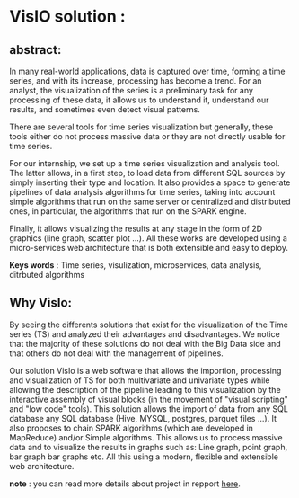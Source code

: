 # VisIO solution : 

## abstract:
In many real-world applications, data is captured over time, forming a time series, and with its increase, processing has become a trend. For an analyst, the visualization of the series is a preliminary task for any processing of these data, it allows us to understand it, understand our results, and sometimes even detect visual patterns.

There are several tools for time series visualization but generally, these tools either do not process massive data or they are not directly usable for time series. 

For our internship, we set up a time series visualization and analysis tool. The latter allows, in a first step, to load data from different SQL sources by simply inserting their type and location. It also provides a space to generate pipelines of data analysis algorithms for time series, taking into account simple algorithms that run on the same server or centralized and distributed ones, in particular, the algorithms that run on the SPARK engine. 

Finally, it allows visualizing the results at any stage in the form of 2D graphics (line graph, scatter plot ...). All these works are developed using a micro-services web architecture that is both extensible and easy to deploy.


**Keys words** : Time series, visulization, microservices, data analysis, ditrbuted algorithms

## Why VisIo: 
By seeing the differents solutions that exist for the visualization of the Time series (TS) and analyzed their advantages and disadvantages. We notice that the majority of these solutions do not deal with the Big Data side and that others do not deal with the management of pipelines.

Our solution VisIo is a web software that allows the importion, processing and visualization of TS for both multivariate and univariate types while allowing the description of the pipeline leading to this visualization
by the interactive assembly of visual blocks (in the movement of "visual scripting" and "low code" tools). This solution allows the import of data from any SQL database any SQL database (Hive, MYSQL, postgres, parquet files ...). It also proposes to chain SPARK algorithms (which are developed in MapReduce) and/or Simple algorithms. This allows us to process massive data and to visualize the results in graphs such as: Line graph, point graph, bar graph bar graphs etc. All this using a modern, flexible and extensible web architecture.

 **note** : you can read more details about project in repport [here](https://github.com/zekriHichem/VisIo/blob/main/RapportPFE.pdf).